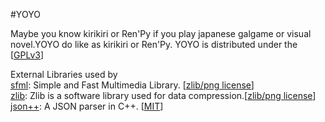#YOYO

Maybe you know kirikiri or Ren'Py if you play japanese galgame or visual novel.YOYO do like as kirikiri or Ren'Py. 
YOYO is distributed under the \[[GPLv3](http://opensource.org/licenses/GPL-3.0)\]

External Libraries used by<br/>
[sfml](http://www.sfml-dev.org/index.php): Simple and Fast Multimedia Library. \[[zlib/png license](http://opensource.org/licenses/Zlib)\]<br/>
[zlib](http://www.zlib.net/): Zlib is a software library used for data compression.\[[zlib/png license](http://opensource.org/licenses/Zlib)\]<br/>
[json++](https://github.com/hjiang/jsonxx): A JSON parser in C++. \[[MIT](http://opensource.org/licenses/MIT)\]<br/>
